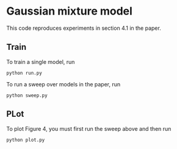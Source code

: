 # Gaussian mixture model

This code reproduces experiments in section 4.1 in the paper.

## Train

To train a single model, run
```
python run.py
```

To run a sweep over models in the paper, run
```
python sweep.py
```

## PLot

To plot Figure 4, you must first run the sweep above and then run
```
python plot.py
```